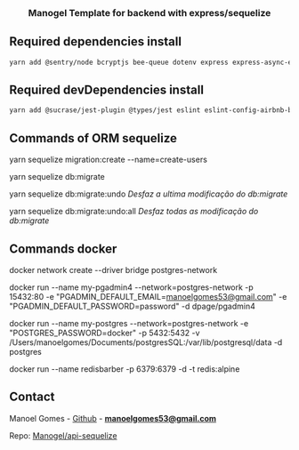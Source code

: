 <br />
<p align="center">
  <h3 align="center">Manogel Template for backend with express/sequelize</h3>
</p>


## Required dependencies install

```sh
yarn add @sentry/node bcryptjs bee-queue dotenv express express-async-errors express-handlebars jsonwebtoken multer nodemailer nodemailer-express-handlebars pg sequelize youch ioredis yup express-brute express-brute-redis redis express-rate-limit rate-limit-redis helmet cors
```
## Required devDependencies install

```sh
yarn add @sucrase/jest-plugin @types/jest eslint eslint-config-airbnb-base eslint-config-prettier eslint-plugin-import eslint-plugin-prettier factory-girl faker jest nodemon prettier sequelize-cli sqlite3 sucrase supertest -D
```

## Commands of ORM sequelize

yarn sequelize migration:create --name=create-users

yarn sequelize db:migrate

yarn sequelize db:migrate:undo
_Desfaz a ultima modificação do db:migrate_

yarn sequelize db:migrate:undo:all
_Desfaz todas as modificação do db:migrate_

## Commands docker
docker network create --driver bridge postgres-network

docker run --name my-pgadmin4 --network=postgres-network -p 15432:80 -e "PGADMIN_DEFAULT_EMAIL=manoelgomes53@gmail.com" -e "PGADMIN_DEFAULT_PASSWORD=password" -d dpage/pgadmin4

docker run --name my-postgres --network=postgres-network -e "POSTGRES_PASSWORD=docker" -p 5432:5432 -v /Users/manoelgomes/Documents/postgresSQL:/var/lib/postgresql/data -d postgres

docker run --name redisbarber -p 6379:6379 -d -t redis:alpine

## Contact

Manoel Gomes - [Github](https://github.com/Manogel) - **manoelgomes53@gmail.com**

Repo: [Manogel/api-sequelize](https://github.com/Manogel/api-sequelize)
